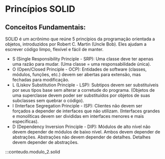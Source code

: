 # Princípios SOLID

## Conceitos Fundamentais:
SOLID é um acrônimo que reúne 5 princípios da programação orientada a objetos, introduzidos por Robert C. Martin (Uncle Bob). Eles ajudam a escrever código limpo, flexível e fácil de manter.

- S (Single Responsibility Principle - SRP): Uma classe deve ter apenas uma razão para mudar. (Uma classe = uma responsabilidade única).
- O (Open/Closed Principle - OCP): Entidades de software (classes, módulos, funções, etc.) devem ser abertas para extensão, mas fechadas para modificação.
- L (Liskov Substitution Principle - LSP): Subtipos devem ser substituíveis por seus tipos base sem alterar a corretude do programa. (Objetos de uma superclasse devem poder ser substituídos por objetos de suas subclasses sem quebrar o código).
- I (Interface Segregation Principle - ISP): Clientes não devem ser forçados a depender de interfaces que não utilizam. (Interfaces grandes e monolíticas devem ser divididas em interfaces menores e mais específicas).
- D (Dependency Inversion Principle - DIP): Módulos de alto nível não devem depender de módulos de baixo nível. Ambos devem depender de abstrações. Abstrações não devem depender de detalhes. Detalhes devem depender de abstrações.

:::conteudo.modulo_2.solid